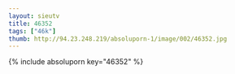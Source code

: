 ```yaml
--- 
layout: sieutv
title: 46352
tags: ["46k"]
thumb: http://94.23.248.219/absoluporn-1/image/002/46352.jpg
---
```

{% include absoluporn key="46352" %} 
